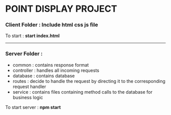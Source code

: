 # POINT DISPLAY PROJECT

### Client Folder : Include html css js file

To start : **start index.html**

---

### Server Folder :

-   common : contains response format
-   controller : handles all incoming requests
-   database : contains database
-   routes : decide to handle the request by directing it to the corresponding request handler
-   service : contains files containing method calls to the database for business logic

To start server : **npm start**
